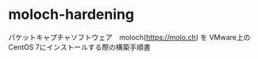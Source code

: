 # moloch-hardening
 パケットキャプチャソフトウェア　moloch(https://molo.ch) を 
 VMware上のCentOS 7にインストールする際の構築手順書
   
